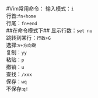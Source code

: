 #Vim常用命令：
输入模式：`i`   
行首:`fn+home`  
行尾：`fn+end`    
##在命令模式下## 
显示行数：`set nu`  
跳转到某行：`行数+G`   
选择:`v+方向键`        
复制：`yy`  
粘贴：`p`  
撤销：`u`  
查找：`/xxx`  
保存：`wq`  
不保存:`q!`  
